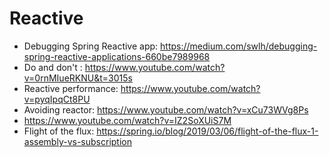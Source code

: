 # Reactive

- Debugging Spring Reactive app: https://medium.com/swlh/debugging-spring-reactive-applications-660be7989968
- Do and don't : https://www.youtube.com/watch?v=0rnMIueRKNU&t=3015s
- Reactive performance: https://www.youtube.com/watch?v=pyqIpqCt8PU
- Avoiding reactor: https://www.youtube.com/watch?v=xCu73WVg8Ps
- https://www.youtube.com/watch?v=IZ2SoXUiS7M
- Flight of the flux: https://spring.io/blog/2019/03/06/flight-of-the-flux-1-assembly-vs-subscription
